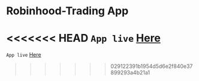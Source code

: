 # Robinhood-Trading App
<<<<<<< HEAD
 `App live` [Here](https://robinhood-app-6939d.web.app)
=======
 `App live` [Here](https://robinhood-app-6939d.web.app)
>>>>>>> 029122391b1954d5d6e2f840e37899293a4b21a1
